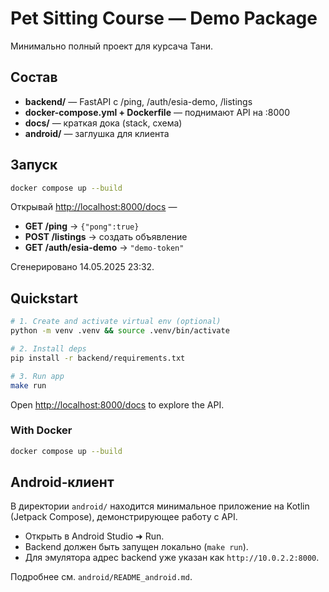 # Pet Sitting Course — Demo Package

Минимально полный проект для курсача Тани.

## Состав
* **backend/** — FastAPI с /ping, /auth/esia-demo, /listings
* **docker-compose.yml + Dockerfile** — поднимают API на :8000
* **docs/** — краткая дока (stack, схема)
* **android/** — заглушка для клиента

## Запуск

```bash
docker compose up --build
```

Открывай <http://localhost:8000/docs> —

* **GET /ping** → `{"pong":true}`
* **POST /listings** → создать объявление
* **GET /auth/esia-demo** → `"demo-token"`

Сгенерировано 14.05.2025 23:32.
## Quickstart

```bash
# 1. Create and activate virtual env (optional)
python -m venv .venv && source .venv/bin/activate

# 2. Install deps
pip install -r backend/requirements.txt

# 3. Run app
make run
```

Open <http://localhost:8000/docs> to explore the API.

### With Docker

```bash
docker compose up --build
```

## Android‑клиент

В директории `android/` находится минимальное приложение на Kotlin (Jetpack Compose), демонстрирующее работу с API.

- Открыть в Android Studio ➜ Run.
- Backend должен быть запущен локально (`make run`).
- Для эмулятора адрес backend уже указан как `http://10.0.2.2:8000`.

Подробнее см. `android/README_android.md`.
